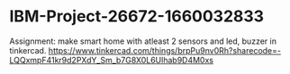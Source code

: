 # IBM-Project-26672-1660032833
Assignment: make smart home with atleast 2 sensors and led, buzzer in tinkercad.
https://www.tinkercad.com/things/brpPu9nv0Rh?sharecode=-LQQxmpF41kr9d2PXdY_Sm_b7G8X0L6Ulhab9D4M0xs
